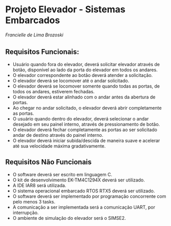 # Projeto Elevador - Sistemas Embarcados

###### Francielle de Lima Brozoski



##    Requisitos Funcionais:


- Usuário quando fora do elevador, deverá solicitar elevador através de botão, disponível ao lado da porta do elevador em todos os andares.
- O elevador correspondente ao botão deverá atender a solicitação. 
- O elevador deverá se locomover até o andar solicitado.
- O elevador deverá se locomover somente quando todas as portas, de todos os andares, estiverem fechadas.
- O elevador deverá estar alinhado com o andar antes da abertura de portas.
- Ao chegar no andar solicitado, o elevador deverá abrir completamente as portas.
- O  usuário quando dentro do elevador, deverá selecionar o andar desejado em seu painel interno, através de pressionamento de botão.
- O elevador deverá fechar completamente as portas ao ser solicitado andar de destino através do painel interno.
- O elevador deverá iniciar subida/descida de maneira suave e acelerar até sua velocidade máxima gradativamente.



## Requisitos Não Funcionais


- O software deverá ser escrito em linguagem C.
- O kit de desenvolvimento EK-TM4C1294X deverá ser utilizado.
- A IDE IAR8 será utilizada.
- O sistema operacional embarcado RTOS RTX5 deverá ser utilizado.
- O software deverá ser implementado por programação concorrente com pelo menos 3 tasks.
- A comunicação a ser implementada será a comunicação UART, por interrupção.
- O ambiente de simulação do elevador será o SIMSE2.


